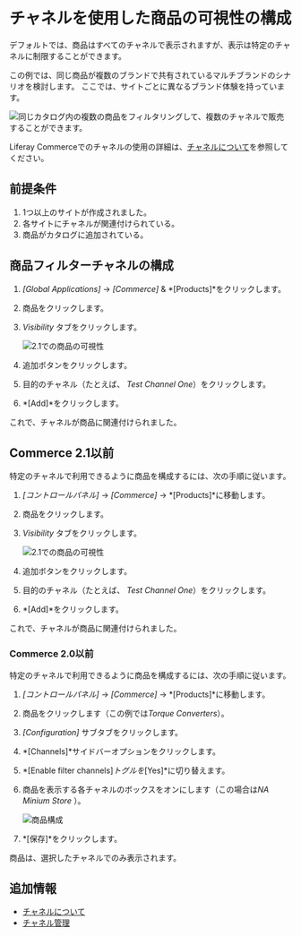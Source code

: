 # チャネルを使用した商品の可視性の構成

デフォルトでは、商品はすべてのチャネルで表示されますが、表示は特定のチャネルに制限することができます。

この例では、同じ商品が複数のブランドで共有されているマルチブランドのシナリオを検討します。 ここでは、サイトごとに異なるブランド体験を持っています。

![同じカタログ内の複数の商品をフィルタリングして、複数のチャネルで販売することができます。](./configuring-product-visibility-using-channels/images/01.png)

Liferay Commerceでのチャネルの使用の詳細は、[チャネルについて](./introduction-to-channels.md)を参照してください。

## 前提条件

1.  1つ以上のサイトが作成されました。
2.  各サイトにチャネルが関連付けられている。
3.  商品がカタログに追加されている。

## 商品フィルターチャネルの構成

1.  *[Global Applications]* → *[Commerce]* & *[Products]*をクリックします。

2.  商品をクリックします。

3.  *Visibility* タブをクリックします。

    ![2.1での商品の可視性](./configuring-product-visibility-using-channels/images/03.png)

4.  追加ボタンをクリックします。

5.  目的のチャネル（たとえば、 *Test Channel One*）をクリックします。

6.  *[Add]*をクリックします。

これで、チャネルが商品に関連付けられました。

## Commerce 2.1以前

特定のチャネルで利用できるように商品を構成するには、次の手順に従います。

1.  *[コントロールパネル]* → *[Commerce]* → *[Products]*に移動します。

2.  商品をクリックします。

3.  *Visibility* タブをクリックします。

    ![2.1での商品の可視性](./configuring-product-visibility-using-channels/images/03.png)

4.  追加ボタンをクリックします。

5.  目的のチャネル（たとえば、 *Test Channel One*）をクリックします。

6.  *[Add]*をクリックします。

これで、チャネルが商品に関連付けられました。

### Commerce 2.0以前

特定のチャネルで利用できるように商品を構成するには、次の手順に従います。

1.  *[コントロールパネル]* → *[Commerce]* → *[Products]*に移動します。

2.  商品をクリックします（この例では*Torque Converters*）。

3.  *[Configuration]* サブタブをクリックします。

4.  *[Channels]*サイドバーオプションをクリックします。

5.  *[Enable filter channels]*トグルを*[Yes]*に切り替えます。

6.  商品を表示する各チャネルのボックスをオンにします（この場合は*NA Minium Store* ）。

    ![商品構成](./configuring-product-visibility-using-channels/images/02.png)

7.  *[保存]*をクリックします。

商品は、選択したチャネルでのみ表示されます。

## 追加情報

  - [チャネルについて](./introduction-to-channels.md)
  - [チャネル管理](./managing-channels.md)
